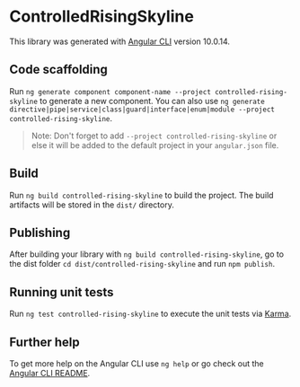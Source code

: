 # ControlledRisingSkyline

This library was generated with [Angular CLI](https://github.com/angular/angular-cli) version 10.0.14.

## Code scaffolding

Run `ng generate component component-name --project controlled-rising-skyline` to generate a new component. You can also use `ng generate directive|pipe|service|class|guard|interface|enum|module --project controlled-rising-skyline`.
> Note: Don't forget to add `--project controlled-rising-skyline` or else it will be added to the default project in your `angular.json` file. 

## Build

Run `ng build controlled-rising-skyline` to build the project. The build artifacts will be stored in the `dist/` directory.

## Publishing

After building your library with `ng build controlled-rising-skyline`, go to the dist folder `cd dist/controlled-rising-skyline` and run `npm publish`.

## Running unit tests

Run `ng test controlled-rising-skyline` to execute the unit tests via [Karma](https://karma-runner.github.io).

## Further help

To get more help on the Angular CLI use `ng help` or go check out the [Angular CLI README](https://github.com/angular/angular-cli/blob/master/README.md).

